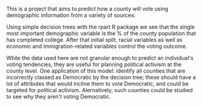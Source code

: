 This is a project that aims to predict how a county will vote using demographic information from a variety of sources. 

Using simple decision trees with the rpart R package we see that the single most important demographic variable is the % of the county 
population that has completed college. After that initial split, racial variables as well as economic and immigration-related variables
control the voting outcome. 

While the data used here are not granular enough to predict an individual's voting tendencies, they are useful
for planning political activism at the county level. One application of this model: identify all counties
that are incorrectly classed as Democratic by the decision tree; these should have a lot of attributes that would incline them to vote
Democratic, and could be targeted for political activism. Alernatively, such counties could be studied to see why they aren't voting Democratic.
